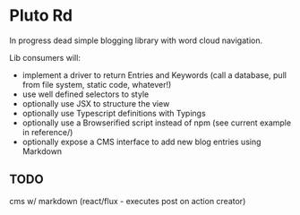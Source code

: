 # Pluto Rd
In progress dead simple blogging library with word cloud navigation.

Lib consumers will:
- implement a driver to return Entries and Keywords (call a database, pull from file system, static code, whatever!)
- use well defined selectors to style
- optionally use JSX to structure the view
- optionally use Typescript definitions with Typings
- optionally use a Browserified script instead of npm (see current example in reference/)
- optionally expose a CMS interface to add new blog entries using Markdown

## TODO
cms w/ markdown (react/flux - executes post on action creator)
